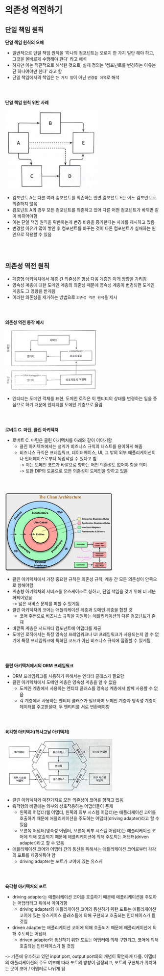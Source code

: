 # 의존성 역전하기

## 단일 책임 원칙

**단일 책임 원칙의 오해**
- 일반적으로 단일 책임 원칙을 '하나의 컴포넌트는 오로지 한 가지 일만 해야 하고, 그것을 올바르게 수행해야 한다' 라고 해석
- 하지만 이는 직관적으로 해석한 것으로, 실제 정의는 '컴포넌트를 변경하는 이유는 단 하나여야만 한다' 라고 함
- 단일 책임에서의 책임은 `한 가지 일`이 아닌 `변경할 이유`로 해석

<br></br>

**단일 책임 원칙 위반 사례**

<img src="images/img3.png" width="300px"/>

- 컴포넌트 A는 다른 여러 컴포넌트를 의존하는 반면 컴포넌트 E는 어느 컴포넌트도 의존하지 않음
- 컴포넌트 A의 경우 모든 컴포넌트를 의존하고 있어 다른 어떤 컴포넌트가 바뀌면 같이 바뀌어야함
- 이는 단일 책임 원칙을 위반하는게 변경 비용을 증가한다는 사례를 제시하고 있음
- 변경할 이유가 많이 쌓인 후 컴포넌트를 바꾸는 것이 다른 컴포넌트가 실패하는 원인으로 작용할 수 있음

<br></br>

## 의존성 역전 원칙

- 계층형 아키텍처에서 계층 간 의존성은 항상 다음 계층인 아래 방향을 가리킴
- 영속성 계층에 대한 도메인 계층의 의존성 때문에 영속성 계층이 변경되면 도메인 계층도 그 영향을 받게됨
- 이러한 의존성을 제거하는 방법으로 `의존성 역전 원칙`을 제시

<br></br> 

**의존성 역전 동작 예시**

<img src="images/img4.png" width="300px"/>

- 엔티티는 도메인 객체를 표현, 도메인 로직은 이 엔티티의 상태를 변경하는 일을 중심으로 하기 때문에 엔티티를 도메인 계층으로 올림

<br></br>

**로버트 C. 마틴, 클린 아키텍처**

- 로버트 C. 마틴은 클린 아키텍처를 아래와 같이 이야기함
  - 클린 아키텍처에서는 설계가 비즈니스 규칙의 테스트를 용이하게 해줌
  - 비즈니스 규칙은 프레임워크, 데이터베이스, UI, 그 밖의 외부 애플리케이션이나 인터페이스로부터 독립적일 수 있다고 함  
    -> 이는 도메인 코드가 바깥으로 향하는 어떤 의존성도 없어야 함을 의미  
    -> 또한 DIP의 도움으로 모든 의존성이 도메인을 향하고 있음

<br></br>

<img src="images/img5.png" width="350px"/>

- 클린 아키텍처에서 가장 중요한 규칙은 의존성 규칙, 계층 간 모든 의존성이 안쪽으로 향해야함
- 계층형 아키텍처의 서비스를 유스케이스로 칭하고, 단일 책임을 갖기 위해 더 세분화되어있음  
  -> 넓은 서비스 문제를 피할 수 있게됨
- 클린 아키텍처의 코어는 애플리케이션 계층과 도메인 계층을 합친 것
  - 코어 주변으로 비즈니스 규칙을 지원하는 애플리케이션의 다른 컴포넌트가 존재
- 바깥쪽 계층은 서드파티 컴포넌트에 어댑터를 제공
- 도메인 로직에서는 특정 영속성 프레임워크나 UI 프레임워크가 사용되는지 알 수 없기에 특정 프레임워크에 특화된 코드가 아닌 비즈니스 규칙에 집중할 수 있게됨

<br></br>

**클린 아키텍처에서의 ORM 프레임워크**

- ORM 프레임워크를 사용하기 위해서는 엔티티 클래스가 필요함
- 클린 아키텍처에서 도메인 계층은 영속성 계층을 알 수 없음
  - 도메인 계층에서 사용하는 엔티티 클래스를 영속성 계층에서 함께 사용할 수 없음
  - 각 계층에서 사용하는 엔티티 클래스가 필요하며 도메인 계층과 영속성 계층이 데이터를 주고받을때, 두 엔티티를 서로 변환해야함 

<br></br>

**육각형 아키텍처(헥사고날 아키텍처)**

<img src="images/img6.png" width="350px"/>

- 클린 아키텍처와 마찬가지로 모든 의존성이 코어를 향하고 있음
- 육각형의 바깥에는 외부와 상호작용하는 어댑터들이 존재
  - 왼쪽의 어댑터(웹 어댑터, 왼쪽의 외부 시스템 어댑터)는 애플리케이션 코어를 호출하기 때문에 애플리케이션을 주도하는 어댑터(driving adapter)라고 할 수 있음
  - 오른쪽 어댑터(영속성 어댑터, 오른쪽 외부 시스템 어댑터)는 애플리케이션 코어에 의해 호출되기 때문에 애플리케이션에 의해 주도되는 어댑터(driven adapter)라고 할 수 있음 
- 애플리케이션 코어와 어댑터 간의 통신을 위해서는 애플리케이션 코어로부터 각각의 포트를 제공해줘야 함
  - driving adapter는 포트가 코어에 있는 유스케

<br></br>

**육각형 아키텍처의 포트**

- driving adapter는 애플리케이션 코어를 호출하기 때문에 애플리케이션을 주도하는 어댑터라고 위에서 이야기함
  - driving adapter와 애플리케이션 코어와 통신하기 위한 포트는 애플리케이션 코어에 있는 유스케이스 클래스들에 의해 구현되고 호출되는 인터페이스가 될 것임
- driven adapter는 애플리케이션 코어에 의해 호출되기 때문에 애플리케이션에 의해 주도되는 어댑터
  - driven adapter와 통신하기 위한 포트는 어댑터에 의해 구현되고, 코어에 의해 호출되는 인터페이스가 될 것임  

-> 기존에 유추하고 있던 input port, output port와의 개념이 확연하게 다름. 어댑터의 애플리케이션의 주도 여부에 따라 포트의 방향이 결정되고, 포트의 구현체가 위치하는 곳이 코어 / 어댑터로 나뉘게 됨
